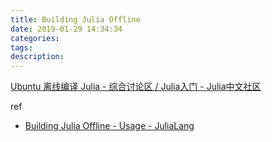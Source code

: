 ```yaml
---
title: Building Julia Offline
date: 2019-01-29 14:34:34
categories:
tags:
description:
---
```


[Ubuntu 离线编译 Julia - 综合讨论区 / Julia入门 - Julia中文社区](https://discourse.juliacn.com/t/topic/1365)

<!-- truncate -->

ref
- [Building Julia Offline - Usage - JuliaLang](https://discourse.julialang.org/t/building-julia-offline/9252/4)



